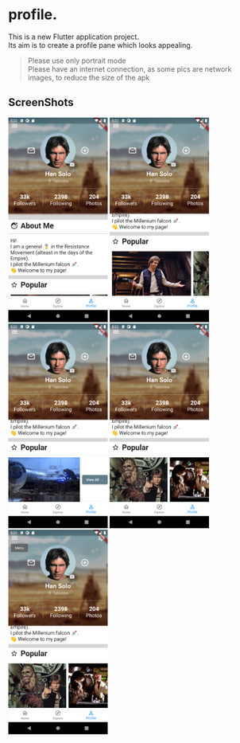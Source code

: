 # profile.

This is a new Flutter application project.\
Its aim is to create a profile pane which looks appealing.

>Please use only portrait mode\
>Please have an internet connection, as some pics are network images, to reduce the size of the apk
>

## ScreenShots
<img src="https://github.com/rohan843/profile-pane/blob/master/asset/Intro/Screenshot_1618573928.png" alt="drawing" width="200"/>
<img src="https://github.com/rohan843/profile-pane/blob/master/asset/Intro/Screenshot_1618573934.png" alt="drawing" width="200"/>
<img src="https://github.com/rohan843/profile-pane/blob/master/asset/Intro/Screenshot_1618573940.png" alt="drawing" width="200"/>
<img src="https://github.com/rohan843/profile-pane/blob/master/asset/Intro/Screenshot_1618573945.png" alt="drawing" width="200"/>
<img src="https://github.com/rohan843/profile-pane/blob/master/asset/Intro/Screenshot_1618573950.png" alt="drawing" width="200"/>
